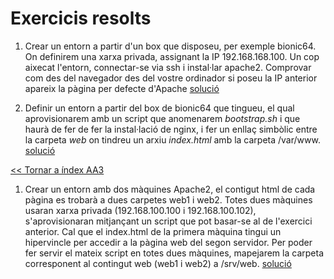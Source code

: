 # Exercicis resolts

1. Crear un entorn a partir d'un box que disposeu, per exemple bionic64. On definirem una xarxa privada, assignant la IP 192.168.168.100. Un cop aixecat l'entorn, connectar-se via ssh i instal·lar apache2. Comprovar com des del navegador des del vostre ordinador si poseu la IP anterior apareix la pàgina per defecte d'Apache [solució](solucions/exercici1.md)

1. Definir un entorn a partir del box de bionic64 que tingueu, el qual aprovisionarem amb un script que anomenarem *bootstrap.sh* i que haurà de fer de fer la instal·lació de nginx,  i fer un enllaç simbòlic entre la carpeta *web* on tindreu un arxiu *index.html* amb la carpeta /var/www. [solució](solucions/exercici2.md)

[<< Tornar a índex AA3](../README.md)

1. Crear un entorn amb dos màquines Apache2, el contigut html de cada pàgina es trobarà a dues carpetes web1 i web2. Totes dues màquines usaran xarxa privada (192.168.100.100 i 192.168.100.102), s'aprovisionaran mitjançant un script que pot basar-se al de l'exercici anterior. Cal que el index.html de la primera màquina tingui un hipervincle per accedir a la pàgina web del segon servidor. Per poder fer servir el mateix script en totes dues màquines, mapejarem la carpeta corresponent al contingut web (web1 i web2) a /srv/web.
[solució](solucions/exercici3.md)